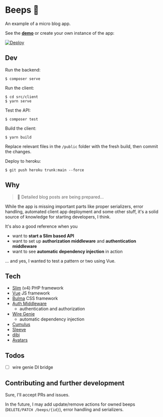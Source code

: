 # Beeps 🦚

An example of a micro blog app.

See the **[demo]** or create your own instance of the app:

[![Deploy](https://www.herokucdn.com/deploy/button.svg)](https://heroku.com/deploy)


## Dev

Run the backend:
```
$ composer serve
```

Run the client:
```
$ cd src/client
$ yarn serve
```

Test the API:
```
$ composer test
```

Build the client:
```
$ yarn build
```

Replace relevant files in the `/public` folder with the fresh build, then commit the changes.

Deploy to heroku:
```
$ git push heroku trunk:main --force
```


## Why

> 🚧 Detailed blog posts are being prepared...

While the app is missing important parts like 
proper serializers, error handling, automated client app deployment and some other stuff,
it's a solid source of knowledge for starting developers, I think.

It's also a good reference when you
- want to **start a Slim based API**
- want to set up **authorization middleware** and **authentication middleware**
- want to see **automatic dependency injection** in action

... and yes, I wanted to test a pattern or two using Vue.


## Tech

- [Slim] (v4) PHP framework
- [Vue] JS framework
- [Bulma] CSS framework
- [Auth Middleware]
  - authentication and authorization
- [Wire Genie]
  - automatic dependency injection
- [Cumulus]
- [Sleeve]
- [dibi]
- [Avatars]


## Todos

- [ ] wire genie DI bridge


## Contributing and further development

Sure, I'll accept PRs and issues.

In the future, I may add update/remove actions for owned beeps (`DELETE/PATCH /beeps/{id}`),
error handling and serializers.


<!-- REFS -->
[demo]: https://beeps-microblog.herokuapp.com

[Slim]: https://www.slimframework.com
[Vue]: https://vuejs.org
[Bulma]: https://dibiphp.com/en/
[Auth Middleware]: https://github.com/dakujem/auth-middleware
[Cumulus]: https://github.com/dakujem/cumulus
[Sleeve]: https://github.com/dakujem/sleeve
[Wire Genie]: https://github.com/dakujem/wire-genie
[dibi]: https://dibiphp.com/en/
[Avatars]: https://avatars.dicebear.com
<!-- REFS -->


